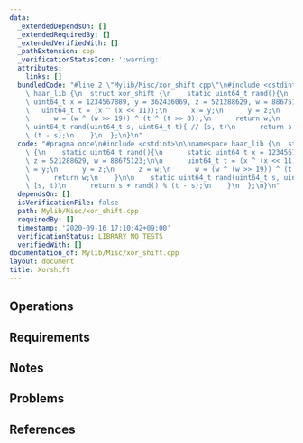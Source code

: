 ```yaml
---
data:
  _extendedDependsOn: []
  _extendedRequiredBy: []
  _extendedVerifiedWith: []
  _pathExtension: cpp
  _verificationStatusIcon: ':warning:'
  attributes:
    links: []
  bundledCode: "#line 2 \"Mylib/Misc/xor_shift.cpp\"\n#include <cstdint>\n\nnamespace\
    \ haar_lib {\n  struct xor_shift {\n    static uint64_t rand(){\n      static\
    \ uint64_t x = 1234567889, y = 362436069, z = 521288629, w = 88675123;\n\n   \
    \   uint64_t t = (x ^ (x << 11));\n      x = y;\n      y = z;\n      z = w;\n\
    \      w = (w ^ (w >> 19)) ^ (t ^ (t >> 8));\n      return w;\n    }\n\n    static\
    \ uint64_t rand(uint64_t s, uint64_t t){ // [s, t)\n      return s + rand() %\
    \ (t - s);\n    }\n  };\n}\n"
  code: "#pragma once\n#include <cstdint>\n\nnamespace haar_lib {\n  struct xor_shift\
    \ {\n    static uint64_t rand(){\n      static uint64_t x = 1234567889, y = 362436069,\
    \ z = 521288629, w = 88675123;\n\n      uint64_t t = (x ^ (x << 11));\n      x\
    \ = y;\n      y = z;\n      z = w;\n      w = (w ^ (w >> 19)) ^ (t ^ (t >> 8));\n\
    \      return w;\n    }\n\n    static uint64_t rand(uint64_t s, uint64_t t){ //\
    \ [s, t)\n      return s + rand() % (t - s);\n    }\n  };\n}\n"
  dependsOn: []
  isVerificationFile: false
  path: Mylib/Misc/xor_shift.cpp
  requiredBy: []
  timestamp: '2020-09-16 17:10:42+09:00'
  verificationStatus: LIBRARY_NO_TESTS
  verifiedWith: []
documentation_of: Mylib/Misc/xor_shift.cpp
layout: document
title: Xorshift
---
```


## Operations

## Requirements

## Notes

## Problems

## References
